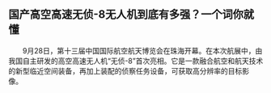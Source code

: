 ## 国产高空高速无侦-8无人机到底有多强？一个词你就懂
　　9月28日，第十三届中国国际航空航天博览会在珠海开幕。在本次航展中，由我国自主研发的高空高速无人机“无侦-8”首次亮相。它是一款融合航空和航天技术的新型临近空间装备，再加上装配的侦察任务设备，可获取高分辨率的目标影像。 

